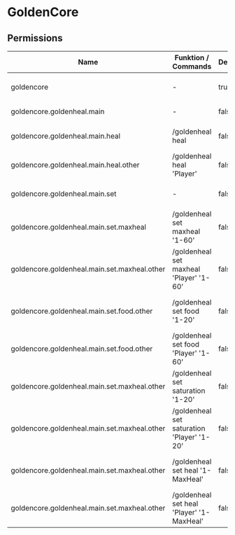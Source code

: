 # GoldenCore

## Permissions
| Name                                         | Funktion / Commands                        |Default| Beschreibung                                     | 
|----------------------------------------------|--------------------------------------------|-------|--------------------------------------------------|
| goldencore                                   | -                                          | true  | Allgemeinen Zugang zum Plugin                    |
| goldencore.goldenheal.main                   | -                                          | false | /goldenheal Übergruppe                           |
| goldencore.goldenheal.main.heal              | /goldenheal heal                           | false | Rechte sich selber zu heilen                     |
| goldencore.goldenheal.main.heal.other        | /goldenheal heal 'Player'                  | false | Rechte andere zu heilen                          |
| goldencore.goldenheal.main.set               | -                                          | false | /goldenheal set Übergruppe                       |
| goldencore.goldenheal.main.set.maxheal       | /goldenheal set maxheal '1-60'             | false | Setzen des eigenen Max Leben per Command         |
| goldencore.goldenheal.main.set.maxheal.other | /goldenheal set maxheal 'Player' '1-60'    | false | Setzen des Max Leben eines Spielers per Command  |
| goldencore.goldenheal.main.set.food.other    | /goldenheal set food '1-20'                | false | Setzen des FoodLevels des Spielers per Command   |
| goldencore.goldenheal.main.set.food.other    | /goldenheal set food 'Player' '1-60'       | false | Setzen des FoodLevels eines Spielers per Command |
| goldencore.goldenheal.main.set.maxheal.other | /goldenheal set saturation '1-20'          | false | Setzen der Saturation des Spielers per Command   |
| goldencore.goldenheal.main.set.maxheal.other | /goldenheal set saturation 'Player' '1-20' | false | Setzen der Saturation eines Spielers per Command |
| goldencore.goldenheal.main.set.maxheal.other | /goldenheal set heal '1-MaxHeal'           | false | Setzen der Leben des Spielers per Command        |
| goldencore.goldenheal.main.set.maxheal.other | /goldenheal set heal 'Player' '1-MaxHeal'  | false | Setzen der Leben eines Spielers per Command      |
